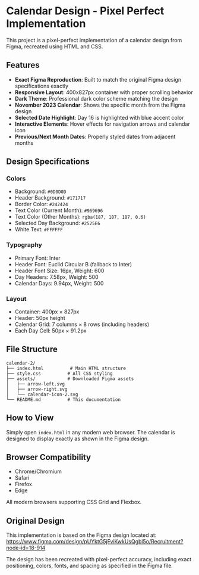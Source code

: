 # Calendar Design - Pixel Perfect Implementation

This project is a pixel-perfect implementation of a calendar design from Figma, recreated using HTML and CSS.

## Features

- **Exact Figma Reproduction**: Built to match the original Figma design specifications exactly
- **Responsive Layout**: 400x827px container with proper scrolling behavior
- **Dark Theme**: Professional dark color scheme matching the design
- **November 2023 Calendar**: Shows the specific month from the Figma design
- **Selected Date Highlight**: Day 16 is highlighted with blue accent color
- **Interactive Elements**: Hover effects for navigation arrows and calendar icon
- **Previous/Next Month Dates**: Properly styled dates from adjacent months

## Design Specifications

### Colors
- Background: `#0D0D0D`
- Header Background: `#171717`
- Border Color: `#242424`
- Text Color (Current Month): `#969696`
- Text Color (Other Months): `rgba(187, 187, 187, 0.6)`
- Selected Day Background: `#2525E6`
- White Text: `#FFFFFF`

### Typography
- Primary Font: Inter
- Header Font: Euclid Circular B (fallback to Inter)
- Header Font Size: 16px, Weight: 600
- Day Headers: 7.58px, Weight: 500
- Calendar Days: 9.94px, Weight: 500

### Layout
- Container: 400px × 827px
- Header: 50px height
- Calendar Grid: 7 columns × 8 rows (including headers)
- Each Day Cell: 50px × 91.2px

## File Structure

```
calendar-2/
├── index.html          # Main HTML structure
├── style.css          # All CSS styling
├── assets/            # Downloaded Figma assets
│   ├── arrow-left.svg
│   ├── arrow-right.svg
│   └── calendar-icon-2.svg
└── README.md          # This documentation
```

## How to View

Simply open `index.html` in any modern web browser. The calendar is designed to display exactly as shown in the Figma design.

## Browser Compatibility

- Chrome/Chromium
- Safari
- Firefox
- Edge

All modern browsers supporting CSS Grid and Flexbox.

## Original Design

This implementation is based on the Figma design located at:
https://www.figma.com/design/pUYktG5jFviKwkUsQgbl5o/Recruitment?node-id=18-914

The design has been recreated with pixel-perfect accuracy, including exact positioning, colors, fonts, and spacing as specified in the Figma file.
